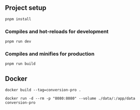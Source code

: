

## Project setup

```bash
pnpm install
```

### Compiles and hot-reloads for development

```bash
pnpm run dev
```

### Compiles and minifies for production

```bash
pnpm run build
```


## Docker
```shell
docker build --tag=conversion-pro .

docker run -d --rm -p "8080:8080" --volume ./data/:/app/data conversion-pro

```
